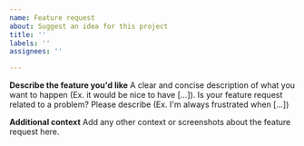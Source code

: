 ```yaml
---
name: Feature request
about: Suggest an idea for this project
title: ''
labels: ''
assignees: ''

---
```


**Describe the feature you'd like**
A clear and concise description of what you want to happen (Ex. it would be nice to have [...]).
Is your feature request related to a problem? Please describe (Ex. I'm always frustrated when [...])

**Additional context**
Add any other context or screenshots about the feature request here.
